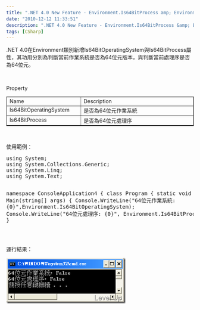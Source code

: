 ```yaml
---
title: ".NET 4.0 New Feature - Environment.Is64BitProcess amp; Environment.Is64BitOperatingSystem"
date: "2010-12-12 11:33:51"
description: ".NET 4.0 New Feature - Environment.Is64BitProcess &amp; Environment.Is64BitOperatingSystem"
tags: [CSharp]
---
```


<p>.NET 4.0在Environment類別新增Is64BitOperatingSystem與Is64BitProcess屬性，其功用分別為判斷當前作業系統是否為64位元版本，與判斷當前處理序是否為64位元。</p>  <p> </p>  <p>Property</p>  <table border="1" cellspacing="0" cellpadding="2" width="466"><tbody>     <tr>       <td valign="top" width="176">Name</td>        <td valign="top" width="288">Description</td>     </tr>      <tr>       <td valign="top" width="180">Is64BitOperatingSystem</td>        <td valign="top" width="288">是否為64位元作業系統</td>     </tr>      <tr>       <td valign="top" width="184">Is64BitProcess</td>        <td valign="top" width="288">是否為64位元處理序</td>     </tr>   </tbody></table>  <p> </p>  <p>使用範例：</p>  <div style="padding-bottom: 0px; margin: 0px; padding-left: 0px; padding-right: 0px; display: inline; float: none; padding-top: 0px" id="scid:812469c5-0cb0-4c63-8c15-c81123a09de7:a12cbed6-c17f-4aaf-8067-ba094bb5c188" class="wlWriterSmartContent"><pre name="code" class="c#">using System;
using System.Collections.Generic;
using System.Linq;
using System.Text;

namespace ConsoleApplication4
{
    class Program
    {
        static void Main(string[] args)
        {
            Console.WriteLine("64位元作業系統: {0}",Environment.Is64BitOperatingSystem);
            Console.WriteLine("64位元處理序: {0}", Environment.Is64BitProcess);
        }
    }
}</pre></div>

<p> </p>

<p>運行結果：</p>

<p><img style="border-right-width: 0px; border-top-width: 0px; border-bottom-width: 0px; border-left-width: 0px" border="0" alt="image" src="\images\posts\20075\image_thumb.png" width="321" height="123" /></p>
